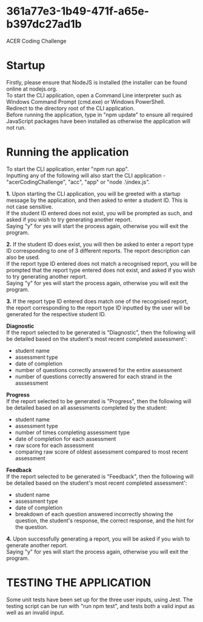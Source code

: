 # 361a77e3-1b49-471f-a65e-b397dc27ad1b
ACER Coding Challenge

<h1>Startup</h1>

Firstly, please ensure that NodeJS is installed (the installer can be found online at nodejs.org.  
To start the CLI application, open a Command Line interpreter such as Windows Command Prompt (cmd.exe) or Windows PowerShell.  
Redirect to the directory root of the CLI application.  
Before running the application, type in "npm update" to ensure all required JavaScript packages have been installed as otherwise the application will not run.

<h1>Running the application</h1>

To start the CLI application, enter "npm run app".  
Inputting any of the following will also start the CLI application - "acerCodingChallenge", "acc", "app" or "node .\index.js".

<b>1.</b> Upon starting the CLI application, you will be greeted with a startup message by the application, and then asked to enter a student ID. This is not case sensitive.  
If the student ID entered does not exist, you will be prompted as such, and asked if you wish to try generating another report.  
Saying "y" for yes will start the process again, otherwise you will exit the program.

<b>2.</b> If the student ID does exist, you will then be asked to enter a report type ID corresponding to one of 3 different reports. The report description can also be used.  
If the report type ID entered does not match a recognised report, you will be prompted that the report type entered does not exist, and asked if you wish to try generating another report.  
Saying "y" for yes will start the process again, otherwise you will exit the program.

<b>3.</b> If the report type ID entered does match one of the recognised report, the report corresponding to the report type ID inputted by the user will be generated for the respective student ID.  

<b>Diagnostic</b>  
If the report selected to be generated is "Diagnostic", then the following will be detailed based on the student's most recent completed assessment':  
- student name 
- assessment type
- date of completion
- number of questions correctly answered for the entire assessment
- number of questions correctly answered for each strand in the asssessment

<b>Progress</b>  
If the report selected to be generated is "Progress", then the following will be detailed based on all assessments completed by the student:  
- student name
- assessment type
- number of times completing assessment type
- date of completion for each assessment
- raw score for each assessment
- comparing raw score of oldest assessment compared to most recent assessment

<b>Feedback</b>  
If the report selected to be generated is "Feedback", then the following will be detailed based on the student's most recent completed assessment':  
- student name
- assessment type
- date of completion
- breakdown of each question answered incorrectly showing the question, the student's response, the correct response, and the hint for the question.  

<b>4.</b> Upon successfully generating a report, you will be asked if you wish to generate another report.  
Saying "y" for yes will start the process again, otherwise you will exit the program.

<h1>TESTING THE APPLICATION</h1>

Some unit tests have been set up for the three user inputs, using Jest. The testing script can be run with "run npm test", and tests both a valid input as well as an invalid input.

